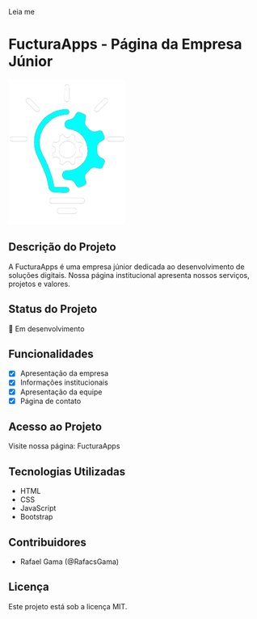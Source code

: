 Leia me
# FucturaApps - Página da Empresa Júnior

![alt text](image.png)

## Descrição do Projeto
A FucturaApps é uma empresa júnior dedicada ao desenvolvimento de soluções digitais. Nossa página institucional apresenta nossos serviços, projetos e valores.

## Status do Projeto
🚀 Em desenvolvimento

## Funcionalidades
- [x] Apresentação da empresa
- [x] Informações institucionais
- [x] Apresentação da equipe
- [x] Página de contato

## Acesso ao Projeto
Visite nossa página: FucturaApps

## Tecnologias Utilizadas
- HTML
- CSS
- JavaScript
- Bootstrap

## Contribuidores
- Rafael Gama (@RafacsGama)


## Licença
Este projeto está sob a licença MIT.
